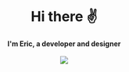 <div align="center">
  <h1>Hi there ✌️</h1>
</div>

<div align="center">
  <b>I'm Eric, a developer and designer</b>
</div>

<br />

<div align="center">
  <a href="https://github.com/anuraghazra/github-readme-stats">
    <img align="center" src="https://github-readme-stats.vercel.app/api?username=erictakman&repo=github-readme-stats&show_icons=true&text_color=8B949E&title_color=1F6FEB&bg_color=0D1117&icon_color=58A6FF&hide_border=true" />
  </a>
</div>
